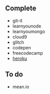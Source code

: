 ## Complete
- git-it
- learnyounode
- learnyoumongo
- cloud9
- glitch
- codepen
- freecodecamp
- [heroku](https://devcenter.heroku.com/articles/getting-started-with-nodejs)

## To do
- mean.io
